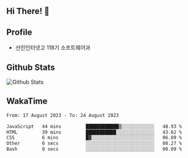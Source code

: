 ## Hi There! 👋

## Profile

-   선린인터넷고 118기 소프트웨어과

## Github Stats

![Github Stats](https://github-readme-stats.vercel.app/api/top-langs/?username=NY0510&theme=tokyonight&hide_border=true&layout=compact)

## WakaTime

<!--START_SECTION:waka-->

```txt
From: 17 August 2023 - To: 24 August 2023

JavaScript   44 mins         ████████████▒░░░░░░░░░░░░   48.93 %
HTML         39 mins         ███████████░░░░░░░░░░░░░░   43.62 %
CSS          6 mins          █▓░░░░░░░░░░░░░░░░░░░░░░░   06.89 %
Other        0 secs          ░░░░░░░░░░░░░░░░░░░░░░░░░   00.27 %
Bash         0 secs          ░░░░░░░░░░░░░░░░░░░░░░░░░   00.09 %
```

<!--END_SECTION:waka-->
